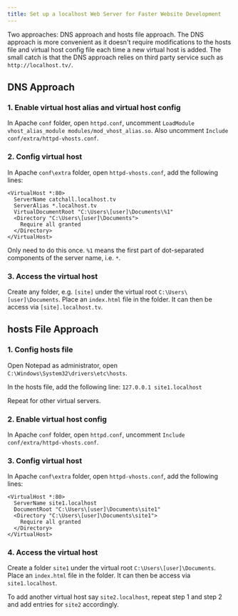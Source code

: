 ```yaml
---
title: Set up a localhost Web Server for Faster Website Development
---
```


Two approaches: DNS approach and hosts file approach. The DNS approach is more convenient as it doesn't require modifications to the hosts file and virtual host config file each time a new virtual host is added. The small catch is that the DNS approach relies on third party service such as `http://localhost.tv/`.

## DNS Approach

### 1. Enable virtual host alias and virtual host config

In Apache `conf` folder, open `httpd.conf`, uncomment `LoadModule vhost_alias_module modules/mod_vhost_alias.so`. Also uncomment `Include conf/extra/httpd-vhosts.conf`.

### 2. Config virtual host

In Apache `conf\extra` folder, open `httpd-vhosts.conf`, add the following lines:

```
<VirtualHost *:80>
  ServerName catchall.localhost.tv
  ServerAlias *.localhost.tv
  VirtualDocumentRoot "C:\Users\[user]\Documents\%1"
  <Directory "C:\Users\[user]\Documents">
    Require all granted
  </Directory>
</VirtualHost>
```

Only need to do this once. `%1` means the first part of dot-separated components of the server name, i.e. `*`.

### 3. Access the virtual host

Create any folder, e.g. `[site]` under the virtual root `C:\Users\[user]\Documents`. Place an `index.html` file in the folder. It can then be access via `[site].localhost.tv`.

## hosts File Approach

### 1. Config hosts file

Open Notepad as administrator, open `C:\Windows\System32\drivers\etc\hosts`.

In the hosts file, add the following line: `127.0.0.1 site1.localhost`

Repeat for other virtual servers.

### 2. Enable virtual host config

In Apache `conf` folder, open `httpd.conf`, uncomment `Include conf/extra/httpd-vhosts.conf`.

### 3. Config virtual host

In Apache `conf\extra` folder, open `httpd-vhosts.conf`, add the following lines:

```
<VirtualHost *:80>
  ServerName site1.localhost
  DocumentRoot "C:\Users\[user]\Documents\site1"
  <Directory "C:\Users\[user]\Documents\site1">
    Require all granted
  </Directory>
</VirtualHost>
```

### 4. Access the virtual host

Create a folder `site1` under the virtual root `C:\Users\[user]\Documents`. Place an `index.html` file in the folder. It can then be access via `site1.localhost`.

To add another virtual host say `site2.localhost`, repeat step 1 and step 2 and add entries for `site2` accordingly.
